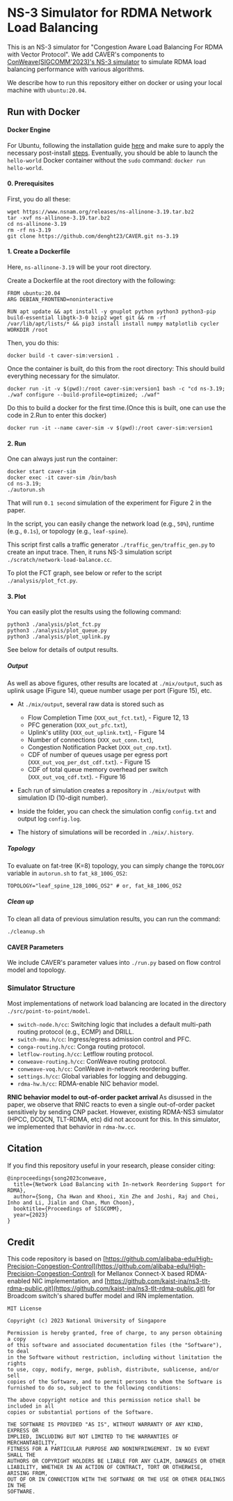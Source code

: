 # NS-3 Simulator for RDMA Network Load Balancing

This is an NS-3 simulator for "Congestion Aware Load Balancing For RDMA with Vector Protocol". We add CAVER's components to  [ConWeave(SIGCOMM'2023)'s NS-3 simulator](https://github.com/conweave-project/conweave-ns3) to simulate RDMA load balancing performance with various algorithms.

We describe how to run this repository either on docker or using your local machine with `ubuntu:20.04`. 


## Run with Docker

#### Docker Engine
For Ubuntu, following the installation guide [here](https://docs.docker.com/engine/install/ubuntu/) and make sure to apply the necessary post-install [steps](https://docs.docker.com/engine/install/linux-postinstall/).
Eventually, you should be able to launch the `hello-world` Docker container without the `sudo` command: `docker run hello-world`.

#### 0. Prerequisites
First, you do all these:

```shell
wget https://www.nsnam.org/releases/ns-allinone-3.19.tar.bz2
tar -xvf ns-allinone-3.19.tar.bz2
cd ns-allinone-3.19
rm -rf ns-3.19
git clone https://github.com/denght23/CAVER.git ns-3.19
```

#### 1. Create a Dockerfile
Here, `ns-allinone-3.19` will be your root directory.

Create a Dockerfile at the root directory with the following:
```shell
FROM ubuntu:20.04
ARG DEBIAN_FRONTEND=noninteractive

RUN apt update && apt install -y gnuplot python python3 python3-pip build-essential libgtk-3-0 bzip2 wget git && rm -rf /var/lib/apt/lists/* && pip3 install install numpy matplotlib cycler
WORKDIR /root
```

Then, you do this: 
```shell
docker build -t caver-sim:version1 .
```

Once the container is built, do this from the root directory: This should build everything necessary for the simulator.
```shell
docker run -it -v $(pwd):/root caver-sim:version1 bash -c "cd ns-3.19; ./waf configure --build-profile=optimized; ./waf"
```


Do this to build a docker for the first time.(Once this is built, one can use the code in 2.Run to enter this docker)
```shell
docker run -it --name caver-sim -v $(pwd):/root caver-sim:version1
```
#### 2. Run
One can always just run the container: 
```shell
docker start caver-sim
docker exec -it caver-sim /bin/bash
cd ns-3.19;
./autorun.sh
```

That will run `0.1 second` simulation of the experiment for Figure 2 in the paper.

In the script, you can easily change the network load (e.g., `50%`), runtime (e.g., `0.1s`), or topology (e.g., `leaf-spine`).

This script first calls a traffic generator `./traffic_gen/traffic_gen.py` to create an input trace.
Then, it runs NS-3 simulation script `./scratch/network-load-balance.cc`.

To plot the FCT graph, see below or refer to the script `./analysis/plot_fct.py`.


#### 3. Plot
You can easily plot the results using the following command:
```shell
python3 ./analysis/plot_fct.py
python3 ./analysis/plot_queue.py
python3 ./analysis/plot_uplink.py
```

See below for details of output results.
 
##### Output
As well as above figures, other results are located at `./mix/output`, such as uplink usage (Figure 14), queue number usage per port (Figure 15), etc.

* At `./mix/output`, several raw data is stored such as 
  * Flow Completion Time (`XXX_out_fct.txt`), - Figure 12, 13
  * PFC generation (`XXX_out_pfc.txt`), 
  * Uplink's utility (`XXX_out_uplink.txt`), - Figure 14
  * Number of connections (`XXX_out_conn.txt`), 
  * Congestion Notification Packet (`XXX_out_cnp.txt`).
  * CDF of number of queues usage per egress port (`XXX_out_voq_per_dst_cdf.txt`). - Figure 15 
  * CDF of total queue memory overhead per switch (`XXX_out_voq_cdf.txt`). - Figure 16
  
* Each run of simulation creates a repository in `./mix/output` with simulation ID (10-digit number).
* Inside the folder, you can check the simulation config `config.txt` and output log `config.log`. 
* The history of simulations will be recorded in `./mix/.history`. 

##### Topology
To evaluate on fat-tree (K=8) topology, you can simply change the `TOPOLOGY` variable in `autorun.sh` to `fat_k8_100G_OS2`:
```shell
TOPOLOGY="leaf_spine_128_100G_OS2" # or, fat_k8_100G_OS2
```

##### Clean up
To clean all data of previous simulation results, you can run the command:
```shell
./cleanup.sh
```

#### CAVER Parameters
We include CAVER's parameter values into `./run.py` based on flow control model and topology.  


### Simulator Structure
Most implementations of network load balancing are located in the directory `./src/point-to-point/model`.

* `switch-node.h/cc`: Switching logic that includes a default multi-path routing protocol (e.g., ECMP) and DRILL.
* `switch-mmu.h/cc`: Ingress/egress admission control and PFC.
* `conga-routing.h/cc`: Conga routing protocol.
* `letflow-routing.h/cc`: Letflow routing protocol.
* `conweave-routing.h/cc`: ConWeave routing protocol.
* `conweave-voq.h/cc`: ConWeave in-network reordering buffer.
* `settings.h/cc`: Global variables for logging and debugging.
* `rdma-hw.h/cc`: RDMA-enable NIC behavior model.

<b> RNIC behavior model to out-of-order packet arrival </b>
As disussed in the paper, we observe that RNIC reacts to even a single out-of-order packet sensitively by sending CNP packet.
However, existing RDMA-NS3 simulator (HPCC, DCQCN, TLT-RDMA, etc) did not account for this.
In this simulator, we implemented that behavior in `rdma-hw.cc`.


## Citation
If you find this repository useful in your research, please consider citing:
```
@inproceedings{song2023conweave,
  title={Network Load Balancing with In-network Reordering Support for RDMA},
  author={Song, Cha Hwan and Khooi, Xin Zhe and Joshi, Raj and Choi, Inho and Li, Jialin and Chan, Mun Choon},
  booktitle={Proceedings of SIGCOMM},
  year={2023}
}
```

## Credit
This code repository is based on [https://github.com/alibaba-edu/High-Precision-Congestion-Control](https://github.com/alibaba-edu/High-Precision-Congestion-Control) for Mellanox Connect-X based RDMA-enabled NIC implementation, and [https://github.com/kaist-ina/ns3-tlt-rdma-public.git](https://github.com/kaist-ina/ns3-tlt-rdma-public.git) for Broadcom switch's shared buffer model and IRN implementation.

```
MIT License

Copyright (c) 2023 National University of Singapore

Permission is hereby granted, free of charge, to any person obtaining a copy
of this software and associated documentation files (the "Software"), to deal
in the Software without restriction, including without limitation the rights
to use, copy, modify, merge, publish, distribute, sublicense, and/or sell
copies of the Software, and to permit persons to whom the Software is
furnished to do so, subject to the following conditions:

The above copyright notice and this permission notice shall be included in all
copies or substantial portions of the Software.

THE SOFTWARE IS PROVIDED "AS IS", WITHOUT WARRANTY OF ANY KIND, EXPRESS OR
IMPLIED, INCLUDING BUT NOT LIMITED TO THE WARRANTIES OF MERCHANTABILITY,
FITNESS FOR A PARTICULAR PURPOSE AND NONINFRINGEMENT. IN NO EVENT SHALL THE
AUTHORS OR COPYRIGHT HOLDERS BE LIABLE FOR ANY CLAIM, DAMAGES OR OTHER
LIABILITY, WHETHER IN AN ACTION OF CONTRACT, TORT OR OTHERWISE, ARISING FROM,
OUT OF OR IN CONNECTION WITH THE SOFTWARE OR THE USE OR OTHER DEALINGS IN THE
SOFTWARE.
```
